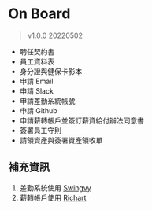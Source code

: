 # On Board
> v1.0.0 20220502
- 聘任契約書
- 員工資料表
- 身分證與健保卡影本
- 申請 Email
- 申請 Slack
- 申請差勤系統帳號
- 申請 Github
- 申請薪轉帳戶並簽訂薪資給付辦法同意書
- 簽署員工守則
- 請領資產與簽署資產領收單

## 補充資訊
1. 差勤系統使用 [Swingvy](https://www.swingvy.com/)
2. 薪轉帳戶使用 [Richart](https://richart.tw/)
